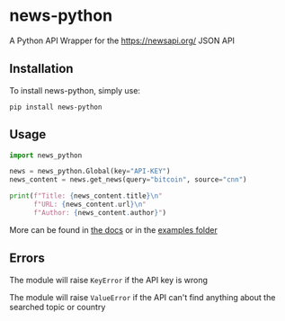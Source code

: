 # news-python

A Python API Wrapper for the https://newsapi.org/ JSON API

## Installation

To install news-python, simply use:

`pip install news-python`

## Usage

```python
import news_python

news = news_python.Global(key="API-KEY")
news_content = news.get_news(query="bitcoin", source="cnn")

print(f"Title: {news_content.title}\n"
      f"URL: {news_content.url}\n"
      f"Author: {news_content.author}")

```

More can be found in [the docs]() or in the [examples folder](https://github.com/MakufonSkifto/news-python/tree/main/examples)

## Errors

The module will raise `KeyError` if the API key is wrong

The module will raise `ValueError` if the API can't find anything about the searched topic or country